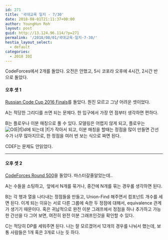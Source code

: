 ```yaml
---
id: 271
title: '국대교육 일지 - 7/30'
date: 2018-08-01T21:11:37+00:00
author: YoungHun Roh
layout: post
guid: http://13.124.96.114/?p=271
permalink: '/2018/08/01/국대교육-일지-7-30/'
hestia_layout_select:
  - default
categories:
  - 2018 IOI
---
```

CodeForces에서 2개를 돌았다. 오전은 안했고, 5시 코포라 오후에 4시간, 2시간 반 으로 돌았다.

#### 오후 셋 1

[Russian Code Cup 2016 Finals](http://codeforces.com/contest/720)를 돌았다. 뭔진 모르고 그냥 어려운 셋이었다.

A는 적당한 그리디를 쓰면 되는 문제다. 한 입구에서 가장 먼 점부터 생각하면 편하다.

B는 플로우나 이분 매칭으로 풀 수 있다. 모델링은 어렵지 않게 되고, 플로우는 <img src="//s0.wp.com/latex.php?latex=O%28E%7Cf%7C%29+&#038;bg=ffffff&#038;fg=000&#038;s=0" alt="O(E|f|) " title="O(E|f|) " class="latex" />d에 되는데 |f|가 작아서 되고, 이분 매칭을 할때는 정점을 많이 만들면 간선 수가 너무 많아지므로, 한 정점을 여러 번 보는 식으로 짜면 된다.

CDEF는 문제도 안읽었다.

* * *

#### 오후 셋 2

[CodeForces Round 500](http://codeforces.com/contest/1012)을 돌았다. 마스터갈줄알았는데..

A는 수들을 소팅하고,  앞에서 N개를 묶거나, 중간에 N개를 묶는 경우롤 생각하면 된다.

B는 각 행과 열을 나타내는 정점들을 만들고, Union-Find 해주면서 컴포넌트 개수를 세면 된다. 이게 되는 이유는 서로 다른 그룹에 속한 두 정점에 대해서, equivalence 관계가 생기기 때문이다. 혹은 귀납적으로 완전 이분 그래프에서 정점을 하나 추가하고 가능한 간선을 다 그어 보면, 여전히 완전 이분 그래프인것을 확인할 수 있다.

C는 적당히 DP를 세워주면 된다. 나는 잘 모르겠어서 12개의 경우를 나눠서 했는데, 보통 사람들은 1개 혹은 3개로 나눈 듯 하다.